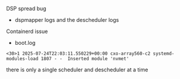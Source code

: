 DSP spread bug
- dspmapper logs and the descheduler logs

Containerd issue
- boot.log
```
<30>1 2025-07-24T22:03:11.550229+00:00 cxo-array560-c2 systemd-modules-load 1807 - -  Inserted module 'nvmet'
```

there is only a single scheduler and descheduler at a time